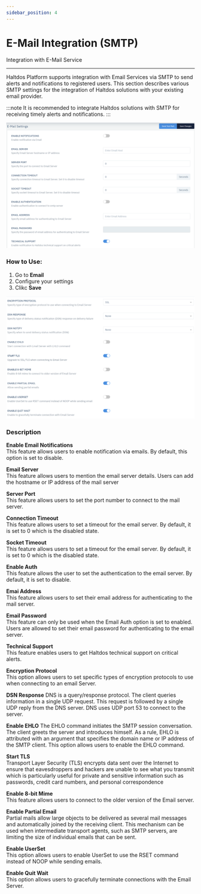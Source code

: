 ```yaml
---
sidebar_position: 4
---
```


# E-Mail Integration (SMTP)

Integration with E-Mail Service

---

Haltdos Platform supports integration with Email Services via SMTP to send alerts and notifications to registered users. This section describes various SMTP settings for the integration of Haltdos solutions with your existing email provider.

:::note
It is recommended to integrate Haltdos solutions with SMTP for receiving timely alerts and notifications.
:::

![SMTP1](/img/platform/v6/docs/smtp.png)

### How to Use:
1. Go to **Email**
2. Configure your settings
3. Clikc **Save**

![SMTP1](/img/platform/v6/docs/smtp2.png)  


### Description

**Enable Email Notifications**  
This feature allows users to enable notification via emails. By default, this option is set to disable.  

**Email Server**  
This feature allows users to mention the email server details. Users can add the  hostname or IP address of the mail server  

**Server Port**  
This feature allows users to set the port number to connect to the mail server.  

**Connection Timeout**  
This feature allows users to set a timeout for the email server. By default, it is set to 0 which is the disabled state.  

**Socket Timeout**  
This feature allows users to set a timeout for the email server. By default, it is set to 0 which is the disabled state.  

**Enable Auth**  
This feature allows the user to set the authentication to the email server. By default, it is set to disable.  

**Emai Address**  
This feature allows users to set their email address for authenticating to the mail server.  

**Email Password**  
This feature can only be used when the Email Auth option is set to enabled. Users are allowed to set their email password for authenticating to the email server.  

**Technical Support**  
This feature enables users to get Haltdos technical support on critical alerts.  

**Encryption Protocol**  
This option allows users to set specific types of encryption protocols to use when connecting to an email Server.  

**DSN Response**
DNS is a query/response protocol. The client queries information in a single UDP request. This request is followed by a single UDP reply from the DNS server. DNS uses UDP port 53 to connect to the server.  

**Enable EHLO**
The EHLO command initiates the SMTP session conversation. The client greets the server and introduces himself. As a rule, EHLO is attributed with an argument that specifies the domain name or IP address of the SMTP client. This option allows users to enable the EHLO command.  

**Start TLS**  
Transport Layer Security (TLS) encrypts data sent over the Internet to ensure that eavesdroppers and hackers are unable to see what you transmit which is particularly useful for private and sensitive information such as passwords, credit card numbers, and personal correspondence  

**Enable 8-bit Mime**  
This feature allows users to connect to the older version of the Email server.  

**Enable Partial Email**  
Partial mails allow large objects to be delivered as several mail messages and automatically joined by the receiving client. This mechanism can be used when intermediate transport agents, such as SMTP servers, are limiting the size of individual emails that can be sent.  

**Enable UserSet**  
This option allows users to enable UserSet to use the RSET command instead of NOOP while sending emails.  

**Enable Quit Wait**  
This option allows users to gracefully terminate connections with the Email Server.  